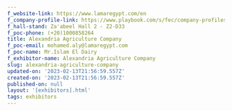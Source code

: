 ```yaml
---
f_website-link: https://www.lamaregypt.com/en
f_company-profile-link: https://www.playbook.com/s/fec/company-profiles
f_hall-stand: Za'abeel Hall 2 - Z2-D33
f_poc-phone: (+20)1000858264
title: Alexandria Agriculture Company
f_poc-email: mohamed.aly@lamaregypt.com
f_poc-name: Mr.Islam El Dairy
f_exhibitor-name: Alexandria Agriculture Company
slug: alexandria-agriculture-company
updated-on: '2023-02-13T21:56:59.557Z'
created-on: '2023-02-13T21:56:59.557Z'
published-on: null
layout: '[exhibitors].html'
tags: exhibitors
---
```



